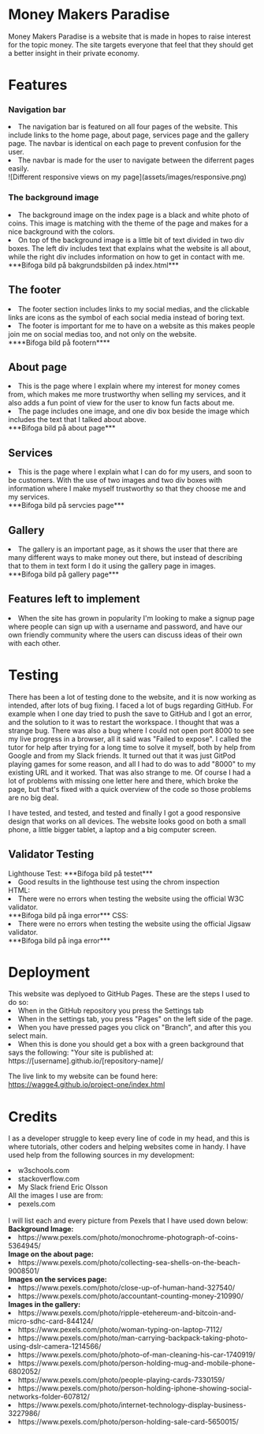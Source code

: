 <h1> Money Makers Paradise</h1>
Money Makers Paradise is a website that is made in hopes to raise interest for the topic money.
 The site targets everyone that feel
 that they should get a better insight
 in their private economy.

 <h1>Features</h1>
 <h3>Navigation bar</h3>
<li>The navigation bar is featured on all four pages of the website. This include links to the home page, about page, services page and the gallery page. The navbar is identical on each page to prevent confusion for the user.</li>
<li>The navbar is made for the user to navigate between the diferrent pages easily.</li>
![Different responsive views on my page](assets/images/responsive.png)

<h3>The background image</h3>
<li>The background image on the index page is a black and white photo of coins. This image is matching with the theme of the page and makes for a nice background with the colors. </li>
<li>On top of the background image is a little bit of text divided in two div boxes. 
The left div includes text that explains what the website is all about, while the right div includes information on how to get in contact with me. </li>
***Bifoga bild på bakgrundsbilden på index.html***

<h2>The footer</h2>
<li>The footer section includes links to my social medias, and the clickable links are icons as the symbol of each social media instead of boring text.</li>
<li>The footer is important for me to have on a website as this makes people join me on social medias too, and not only on the website.</li>
****Bifoga bild på footern****

<h2>About page</h2>
<li>This is the page where I explain where my interest for money comes from, which makes me more trustworthy when selling my services, and it also adds a fun point of view for the user to know fun facts about me.</li>
<li>The page includes one image, and one div box beside the image which includes the text that I talked about above.</li>
***Bifoga bild på about page***

<h2>Services</h2>
<li>This is the page where I explain what I can do for my users, and soon to be customers. With the use of two images and two div boxes with information where I make myself trustworthy so that they choose me and my services.</li>
***Bifoga bild på servcies page***

<h2>Gallery</h2>
<li>The gallery is an important page, as it shows the user that there are many different ways to make money out there, but instead of describing that to them in text form I do it using the gallery page in images.</li>
***Bifoga bild på gallery page***

<h2>Features left to implement</h2>
<li>When the site has grown in popularity I'm looking to make a signup page where people can sign up with a username and password, and have our own friendly community where the users can discuss ideas of their own with each other.</li>


<h1>Testing</h1>
There has been a lot of testing done to the website, and it is now working as intended, after lots of bug fixing.
I faced a lot of bugs regarding GitHub. For example when I one day tried to push the save to GitHub and I got an error, and the solution to it was to restart the workspace. I thought that was a strange bug.
There was also a bug where I could not open port 8000 to see my live progress in a browser, all it said was "Failed to expose". I called the tutor for help after trying for a long time to solve it myself, both by help from Google and from my Slack friends. It turned out that it was just GitPod playing games for some reason, and all I had to do was to add "8000" to my existing URL and it worked. That was also strange to me.
Of course I had a lot of problems with missing one letter here and there, which broke the page, but that's fixed with a quick overview of the code so those problems are no big deal.

I have tested, and tested, and tested and finally I got a good responsive design that works on all devices. The website looks good on both a small phone, a little bigger tablet, a laptop and a big computer screen.

<h2>Validator Testing</h2>
Lighthouse Test:
***Bifoga bild på testet***
<li>Good results in the lighthouse test using the chrom inspection</li>
HTML:
<li>There were no errors when testing the website using the official W3C validator.</li>
***Bifoga bild på inga error***
CSS:
<li>There were no errors when testing the website using the official Jigsaw validator.</li>
***Bifoga bild på inga error***


<h1>Deployment</h1>
This website was deplyoed to GitHub Pages. These are the steps I used to do so:
<li>When in the GitHub repository you press the Settings tab</li>
<li>When in the settings tab, you press "Pages" on the left side of the page.</li>
<li>When you have pressed pages you click on "Branch", and after this you select main. </li>
<li>When this is done you should get a box with a green background that says the following: "Your site is published at: https://[username].github.io/[repository-name]/</li>

The live link to my website can be found here: https://wagge4.github.io/project-one/index.html


<h1>Credits</h1>

I as a developer struggle to keep every line of code in my head, and this is where tutorials, other coders and helping websites come in handy.
I have used help from the following sources in my development:
<li>w3schools.com</li>
<li>stackoverflow.com</li>
<li>My Slack friend Eric Olsson</li>
All the images I use are from:
<li>pexels.com</li><br>
I will list each and every picture from Pexels that I have used down below:<br>
<b>Background Image:</b> 
<li>https://www.pexels.com/photo/monochrome-photograph-of-coins-5364945/</li> 
<b>Image on the about page:</b>
<li>https://www.pexels.com/photo/collecting-sea-shells-on-the-beach-9008501/</li> 
<b>Images on the services page:</b> 
<li>https://www.pexels.com/photo/close-up-of-human-hand-327540/</li> 
<li>https://www.pexels.com/photo/accountant-counting-money-210990/</li> 
<b>Images in the gallery:</b>
<li>https://www.pexels.com/photo/ripple-etehereum-and-bitcoin-and-micro-sdhc-card-844124/</li> 
<li>https://www.pexels.com/photo/woman-typing-on-laptop-7112/</li> 
<li>https://www.pexels.com/photo/man-carrying-backpack-taking-photo-using-dslr-camera-1214566/</li> 
<li>https://www.pexels.com/photo/photo-of-man-cleaning-his-car-1740919/</li> 
<li>https://www.pexels.com/photo/person-holding-mug-and-mobile-phone-6802052/</li> 
<li>https://www.pexels.com/photo/people-playing-cards-7330159/</li> 
<li>https://www.pexels.com/photo/person-holding-iphone-showing-social-networks-folder-607812/</li> 
<li>https://www.pexels.com/photo/internet-technology-display-business-3227986/</li> 
<li>https://www.pexels.com/photo/person-holding-sale-card-5650015/</li>  